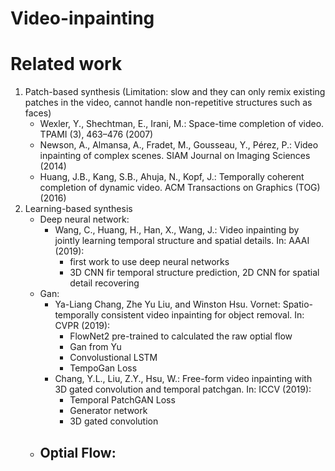 # Video-inpainting

# Related work
1. Patch-based synthesis (Limitation: slow and they can only remix existing patches in the video, cannot handle non-repetitive structures such as faces)
   - Wexler, Y., Shechtman, E., Irani, M.: Space-time completion of video. TPAMI (3), 463–476 (2007)
   - Newson, A., Almansa, A., Fradet, M., Gousseau, Y., Pérez, P.: Video inpainting of complex scenes. SIAM Journal on Imaging Sciences (2014)
   - Huang, J.B., Kang, S.B., Ahuja, N., Kopf, J.: Temporally coherent completion of dynamic video. ACM Transactions on Graphics (TOG) (2016)
2. Learning-based synthesis
   - Deep neural network:
      - Wang, C., Huang, H., Han, X., Wang, J.: Video inpainting by jointly learning temporal structure and spatial details. In: AAAI (2019):
         - first work to use deep neural networks
         - 3D CNN fir temporal structure prediction, 2D CNN for spatial detail recovering
   - Gan:
      -  Ya-Liang Chang, Zhe Yu Liu, and Winston Hsu. Vornet: Spatio-temporally consistent video inpainting for object removal. In: CVPR (2019):
         - FlowNet2 pre-trained to calculated the raw optial flow
         - Gan from Yu
         - Convolustional LSTM
         - TempoGan Loss
      - Chang, Y.L., Liu, Z.Y., Hsu, W.: Free-form video inpainting with 3D gated convolution and temporal patchgan. In: ICCV (2019):
         - Temporal PatchGAN Loss
         - Generator network
         - 3D gated convolution 
    - Optial Flow:
      -
   
   
